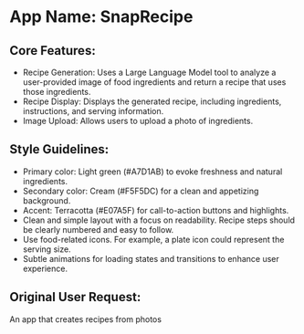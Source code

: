 # **App Name**: SnapRecipe

## Core Features:

- Recipe Generation: Uses a Large Language Model tool to analyze a user-provided image of food ingredients and return a recipe that uses those ingredients.
- Recipe Display: Displays the generated recipe, including ingredients, instructions, and serving information.
- Image Upload: Allows users to upload a photo of ingredients.

## Style Guidelines:

- Primary color: Light green (#A7D1AB) to evoke freshness and natural ingredients.
- Secondary color: Cream (#F5F5DC) for a clean and appetizing background.
- Accent: Terracotta (#E07A5F) for call-to-action buttons and highlights.
- Clean and simple layout with a focus on readability. Recipe steps should be clearly numbered and easy to follow.
- Use food-related icons. For example, a plate icon could represent the serving size.
- Subtle animations for loading states and transitions to enhance user experience.

## Original User Request:
An app that creates recipes from photos
  